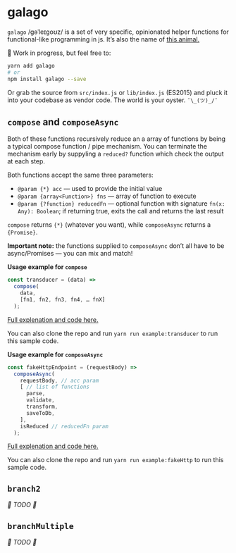 # galago
`galago` /ɡəˈleɪɡoʊz/ is a set of very specific, opinionated helper functions for functional-like programming in js. It’s also the name of [this animal.](https://en.wikipedia.org/wiki/Galago)

🚧 Work in progress, but feel free to:
```bash
yarn add galago
# or
npm install galago --save
```
Or grab the source from `src/index.js` or `lib/index.js` (ES2015) and pluck it into your codebase as vendor code. The world is your oyster. `¯\_(ツ)_/¯`

## `compose` and `composeAsync`

Both of these functions recursively reduce an a array of functions by being a typical compose function / pipe mechanism. You can terminate the mechanism early by suppyling a `reduced?` function which check the output at each step.

Both functions accept the same three parameters:

* `@param {*} acc` — used to provide the initial value
* `@param {array<Function>} fns` — array of function to execute
* `@param {?function} reducedFn` — optional function with signature `fn(x: Any): Boolean`; if returning true, exits the call and returns the last result

`compose` returns `{*}` (whatever you want), while `composeAsync` returns a `{Promise}`.

**Important note:**  the functions supplied to `composeAsync` don’t all have to be async/Promises — you can mix and match!

**Usage example for `compose`**

```javascript
const transducer = (data) =>
  compose(
    data,
    [fn1, fn2, fn3, fn4, … fnX]
  );
```

[Full explenation and code here.](https://github.com/filipdanic/galago/blob/master/example/transducer.js)

You can also clone the repo and run `yarn run example:transducer` to run this sample code.


**Usage example for `composeAsync`**

```javascript
const fakeHttpEndpoint = (requestBody) =>
  composeAsync(
    requestBody, // acc param
    [ // list of functions
      parse,
      validate,
      transform,
      saveToDb,
    ],
    isReduced // reducedFn param
  );
```

[Full explenation and code here.](https://github.com/filipdanic/galago/blob/master/example/fakeHttp.js)

You can also clone the repo and run `yarn run example:fakeHttp` to run this sample code.

## `branch2`

_🚧 TODO 🚧_

## `branchMultiple`

_🚧 TODO 🚧_
